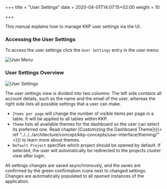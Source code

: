 +++
title = "User Settings"
date = 2020-04-01T14:07:15+02:00
weight = 10

+++

This manual explains how to manage KKP user settings via the UI.

### Accessing the User Settings
To access the user settings click the `User Settings` entry in the user menu:

![User Menu](/img/kubermatic/master/ui/admin_panel_access.png?height=300px&classes=shadow,border "Accessing the User Settings")

### User Settings Overview

![User Settings](/img/kubermatic/master/ui/user_settings.png?classes=shadow,border "User Settings")

The user settings view is divided into two columns:
The left side contains all account details, such as the name and the email of the user, whereas the right side lists all possible settings that a user can make.

* `Items per page` will change the number of visible items per page in a table. It will be applied to all tables within KKP.
* `Theme` lists all available themes for the dashboard so the user can select its preferred one. Read chapter [Customizing the Dashboard Theme]({{< ref "../../../architecture/concept/kkp-concepts/user-interface/theming/" >}}) to learn more about themes.
* `Default Project` specifies which project should be opened by default. If selected, the user will automatically be redirected to the projects cluster view after login.

All settings changes are saved asynchronously, and the saves are confirmed by the green confirmation icons next to changed settings. Changes are automatically populated to all opened instances of the application.
